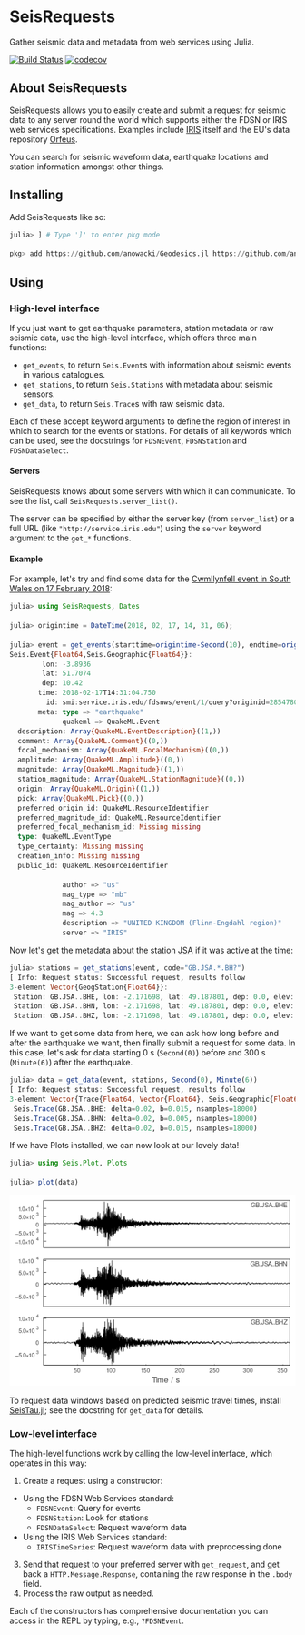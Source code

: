 # SeisRequests

Gather seismic data and metadata from web services using Julia.

[![Build Status](https://github.com/anowacki/SeisRequests.jl/workflows/CI/badge.svg)](https://github.com/anowacki/SeisRequests.jl/actions)
[![codecov](https://codecov.io/gh/anowacki/SeisRequests.jl/branch/master/graph/badge.svg?token=d0ePcA1m54)](https://codecov.io/gh/anowacki/SeisRequests.jl)

## About SeisRequests

SeisRequests allows you to easily create and submit a request for seismic data
to any server round the world which supports either the FDSN
or IRIS web services specifications.  Examples include [IRIS](https://iris.edu)
itself and the EU's data repository [Orfeus](https://www.orfeus-eu.org).

You can search for seismic waveform data, earthquake locations and station
information amongst other things.

## Installing

Add SeisRequests like so:

```julia
julia> ] # Type ']' to enter pkg mode

pkg> add https://github.com/anowacki/Geodesics.jl https://github.com/anowacki/Seis.jl https://github.com/anowacki/StationXML.jl https://github.com/anowacki/SeisRequests.jl
```

## Using

### High-level interface
If you just want to get earthquake parameters, station metadata or raw
seismic data, use the high-level interface, which offers three main
functions:
- `get_events`, to return `Seis.Event`s with information about seismic
  events in various catalogues.
- `get_stations`, to return `Seis.Station`s with metadata about seismic
  sensors.
- `get_data`, to return `Seis.Trace`s with raw seismic data.

Each of these accept keyword arguments to define the region of interest
in which to search for the events or stations.  For details of all keywords
which can be used, see the docstrings for `FDSNEvent`, `FDSNStation` and
`FDSNDataSelect`.

#### Servers
SeisRequests knows about some servers with which it can communicate.  To
see the list, call `SeisRequests.server_list()`.

The server can be specified by either the server key (from `server_list`)
or a full URL (like `"http://service.iris.edu"`) using the `server`
keyword argument to the `get_*` functions.

#### Example
For example, let's try and find some data for the [Cwmllynfell event in
South Wales on 17 February 2018](http://www.earthquakes.bgs.ac.uk/earthquakes/recent_events/20180217142554.html#page=summary):

```julia
julia> using SeisRequests, Dates

julia> origintime = DateTime(2018, 02, 17, 14, 31, 06);

julia> event = get_events(starttime=origintime-Second(10), endtime=origintime+Second(10), minmagnitude=4) |> first
Seis.Event{Float64,Seis.Geographic{Float64}}:
        lon: -3.8936
        lat: 51.7074
        dep: 10.42
       time: 2018-02-17T14:31:04.750
         id: smi:service.iris.edu/fdsnws/event/1/query?originid=28547804
       meta: type => "earthquake"
             quakeml => QuakeML.Event
  description: Array{QuakeML.EventDescription}((1,))
  comment: Array{QuakeML.Comment}((0,))
  focal_mechanism: Array{QuakeML.FocalMechanism}((0,))
  amplitude: Array{QuakeML.Amplitude}((0,))
  magnitude: Array{QuakeML.Magnitude}((1,))
  station_magnitude: Array{QuakeML.StationMagnitude}((0,))
  origin: Array{QuakeML.Origin}((1,))
  pick: Array{QuakeML.Pick}((0,))
  preferred_origin_id: QuakeML.ResourceIdentifier
  preferred_magnitude_id: QuakeML.ResourceIdentifier
  preferred_focal_mechanism_id: Missing missing
  type: QuakeML.EventType
  type_certainty: Missing missing
  creation_info: Missing missing
  public_id: QuakeML.ResourceIdentifier

             author => "us"
             mag_type => "mb"
             mag_author => "us"
             mag => 4.3
             description => "UNITED KINGDOM (Flinn-Engdahl region)"
             server => "IRIS"
```

Now let's get the metadata about the station [JSA](http://www.earthquakes.bgs.ac.uk/data/station_book/stationbook_jsa.html)
if it was active at the time:

```julia
julia> stations = get_stations(event, code="GB.JSA.*.BH?")
[ Info: Request status: Successful request, results follow
3-element Vector{GeogStation{Float64}}:
 Station: GB.JSA..BHE, lon: -2.171698, lat: 49.187801, dep: 0.0, elev: 39.0, azi: 90.0, inc: 90.0, meta: 4 keys
 Station: GB.JSA..BHN, lon: -2.171698, lat: 49.187801, dep: 0.0, elev: 39.0, azi: 0.0, inc: 90.0, meta: 4 keys
 Station: GB.JSA..BHZ, lon: -2.171698, lat: 49.187801, dep: 0.0, elev: 39.0, azi: 0.0, inc: 0.0, meta: 4 keys
```

If we want to get some data from here, we can ask how long before and
after the earthquake we want, then finally submit a request for some data.
In this case, let's ask for data starting 0 s (`Second(0)`) before and
300 s (`Minute(6)`) after the earthquake.

```julia
julia> data = get_data(event, stations, Second(0), Minute(6))
[ Info: Request status: Successful request, results follow
3-element Vector{Trace{Float64, Vector{Float64}, Seis.Geographic{Float64}}}:
 Seis.Trace(GB.JSA..BHE: delta=0.02, b=0.015, nsamples=18000)
 Seis.Trace(GB.JSA..BHN: delta=0.02, b=0.005, nsamples=18000)
 Seis.Trace(GB.JSA..BHZ: delta=0.02, b=0.015, nsamples=18000)
```

If we have Plots installed, we can now look at our lovely data!

```julia
julia> using Seis.Plot, Plots

julia> plot(data)
```

![Cwmllynfell 2018-02-17 seismic event recorded at JSA, Jersey](docs/images/Cwmllynfell_JSA.png)

To request data windows based on predicted seismic travel times, install
[SeisTau.jl](https://github.com/anowacki/SeisTau.jl); see the docstring
for `get_data` for details.


### Low-level interface
The high-level functions work by calling the low-level interface, which
operates in this way:
1. Create a request using a constructor:
  - Using the FDSN Web Services standard:
    - `FDSNEvent`: Query for events
    - `FDSNStation`: Look for stations
    - `FDSNDataSelect`: Request waveform data
  - Using the IRIS Web Services standard:
    - `IRISTimeSeries`: Request waveform data with preprocessing done
3. Send that request to your preferred server with `get_request`, and
   get back a `HTTP.Message.Response`, containing the raw response in the
   `.body` field.
4. Process the raw output as needed.

Each of the constructors has comprehensive documentation you can access
in the REPL by typing, e.g., `?FDSNEvent`.

